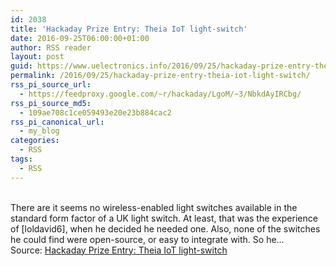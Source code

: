 ```yaml
---
id: 2038
title: 'Hackaday Prize Entry: Theia IoT light-switch'
date: 2016-09-25T06:00:00+01:00
author: RSS reader
layout: post
guid: https://www.uelectronics.info/2016/09/25/hackaday-prize-entry-theia-iot-light-switch/
permalink: /2016/09/25/hackaday-prize-entry-theia-iot-light-switch/
rss_pi_source_url:
  - https://feedproxy.google.com/~r/hackaday/LgoM/~3/NbkdAyIRCbg/
rss_pi_source_md5:
  - 109ae708c1ce059493e20e23b884cac2
rss_pi_canonical_url:
  - my_blog
categories:
  - RSS
tags:
  - RSS
---
```

&#013;  
There are it seems no wireless-enabled light switches available in the standard form factor of a UK light switch. At least, that was the experience of [loldavid6], when he decided he needed one. Also, none of the switches he could find were open-source, or easy to integrate with. So he…&#013;  
Source: <a href="https://feedproxy.google.com/~r/hackaday/LgoM/~3/NbkdAyIRCbg/" target="_blank">Hackaday Prize Entry: Theia IoT light-switch</a>
